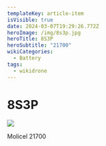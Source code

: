 ```yaml
---
templateKey: article-item
isVisible: true
date: 2024-03-07T19:29:26.772Z
heroImage: /img/8s3p.jpg
heroTitle: 8S3P
heroSubtitle: "21700"
wikiCategories:
  - Battery
tags:
  - wikidrone
---
```

# 8S3P

![](/img/8s3p.jpg)

Molicel 21700

![]()